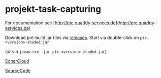 projekt-task-capturing
======================

For documentation see [http://ptc.quaddy-services.de](http://ptc.quaddy-services.de)

Download pre-build jar files via [releases](https://github.com/quaddy-services/projekt-task-capturing/releases).
Start via double-click on `ptc-<version>-shaded.jar`
 
 (or via `javaw.exe -jar ptc-<version>-shaded.jar`)

[SonarCloud](https://sonarcloud.io/dashboard?id=de.quaddy_services%3Aptc)

[SourceCode](https://github.com/quaddy-services/projekt-task-capturing)
